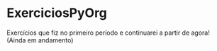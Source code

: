 # ExerciciosPyOrg
Exercícios que fiz no primeiro período e continuarei a partir de agora! (Ainda em andamento)
